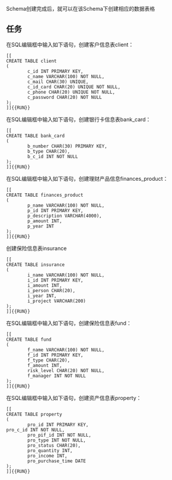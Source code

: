 Schema创建完成后，就可以在该Schema下创建相应的数据表格

## 任务 

在SQL编辑框中输入如下语句，创建客户信息表client：

```
[[
CREATE TABLE client
(
        c_id INT PRIMARY KEY,
        c_name VARCHAR(100) NOT NULL,
        c_mail CHAR(30) UNIQUE,
        c_id_card CHAR(20) UNIQUE NOT NULL,
        c_phone CHAR(20) UNIQUE NOT NULL,
        c_password CHAR(20) NOT NULL
);
]]{{RUN}}
```

在SQL编辑框中输入如下语句，创建银行卡信息表bank_card：

```
[[
CREATE TABLE bank_card
(
        b_number CHAR(30) PRIMARY KEY,
        b_type CHAR(20),
        b_c_id INT NOT NULL
);
]]{{RUN}}
```

在SQL编辑框中输入如下语句，创建理财产品信息finances_product：
```
[[
CREATE TABLE finances_product
(
        p_name VARCHAR(100) NOT NULL,
        p_id INT PRIMARY KEY,
        p_description VARCHAR(4000),
        p_amount INT,
        p_year INT
);
]]{{RUN}}
```

创建保险信息表insurance

```
[[
CREATE TABLE insurance
(
        i_name VARCHAR(100) NOT NULL,
        i_id INT PRIMARY KEY,
        i_amount INT,
        i_person CHAR(20),
        i_year INT,
        i_project VARCHAR(200)
);
]]{{RUN}}
```

在SQL编辑框中输入如下语句，创建保险信息表fund：
```
[[
CREATE TABLE fund
(
        f_name VARCHAR(100) NOT NULL,
        f_id INT PRIMARY KEY,
        f_type CHAR(20),
        f_amount INT,
        risk_level CHAR(20) NOT NULL,
        f_manager INT NOT NULL
);
]]{{RUN}}
```

在SQL编辑框中输入如下语句，创建资产信息表property：
```
[[
CREATE TABLE property
(
        pro_id INT PRIMARY KEY,
pro_c_id INT NOT NULL,
        pro_pif_id INT NOT NULL,
        pro_type INT NOT NULL,
        pro_status CHAR(20),
        pro_quantity INT,
        pro_income INT,
        pro_purchase_time DATE
);
]]{{RUN}}
```
